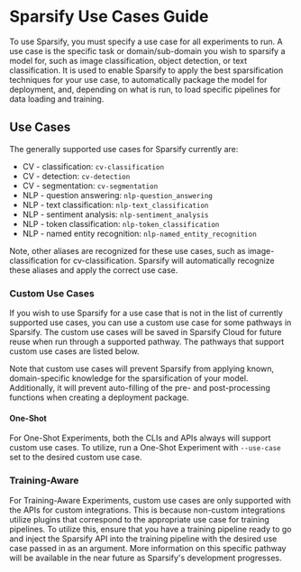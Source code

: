 <!--
Copyright (c) 2021 - present / Neuralmagic, Inc. All Rights Reserved.

Licensed under the Apache License, Version 2.0 (the "License");
you may not use this file except in compliance with the License.
You may obtain a copy of the License at

   http://www.apache.org/licenses/LICENSE-2.0

Unless required by applicable law or agreed to in writing,
software distributed under the License is distributed on an "AS IS" BASIS,
WITHOUT WARRANTIES OR CONDITIONS OF ANY KIND, either express or implied.
See the License for the specific language governing permissions and
limitations under the License.
-->

# Sparsify Use Cases Guide

To use Sparsify, you must specify a use case for all experiments to run.
A use case is the specific task or domain/sub-domain you wish to sparsify a model for, such as image classification, object detection, or text classification.
It is used to enable Sparsify to apply the best sparsification techniques for your use case, to automatically package the model for deployment, and, depending on what is run, to load specific pipelines for data loading and training.

## Use Cases

The generally supported use cases for Sparsify currently are:
- CV - classification: `cv-classification`
- CV - detection: `cv-detection`
- CV - segmentation: `cv-segmentation`
- NLP - question answering: `nlp-question_answering`
- NLP - text classification: `nlp-text_classification`
- NLP - sentiment analysis: `nlp-sentiment_analysis`
- NLP - token classification: `nlp-token_classification`
- NLP - named entity recognition: `nlp-named_entity_recognition`

Note, other aliases are recognized for these use cases, such as image-classification for cv-classification.
Sparsify will automatically recognize these aliases and apply the correct use case.

### Custom Use Cases

If you wish to use Sparsify for a use case that is not in the list of currently supported use cases, you can use a custom use case for some pathways in Sparsify.
The custom use cases will be saved in Sparsify Cloud for future reuse when run through a supported pathway.
The pathways that support custom use cases are listed below.

Note that custom use cases will prevent Sparsify from applying known, domain-specific knowledge for the sparsification of your model.
Additionally, it will prevent auto-filling of the pre- and post-processing functions when creating a deployment package.

#### One-Shot

For One-Shot Experiments, both the CLIs and APIs always will support custom use cases.
To utilize, run a One-Shot Experiment with `--use-case` set to the desired custom use case.

### Training-Aware

For Training-Aware Experiments, custom use cases are only supported with the APIs for custom integrations.
This is because non-custom integrations utilize plugins that correspond to the appropriate use case for training pipelines.
To utilize this, ensure that you have a training pipeline ready to go and inject the Sparsify API into the training pipeline with the desired use case passed in as an argument.
More information on this specific pathway will be available in the near future as Sparsify's development progresses.
